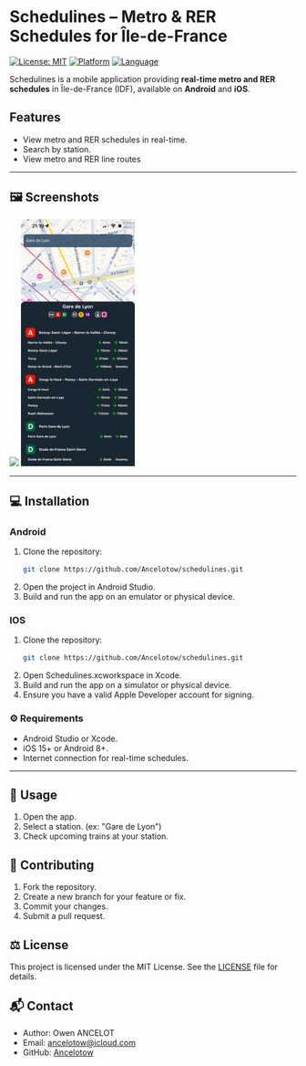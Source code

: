 # Schedulines – Metro & RER Schedules for Île-de-France

[![License: MIT](https://img.shields.io/badge/License-MIT-green.svg)](LICENSE)
[![Platform](https://img.shields.io/badge/Platform-Android%20|%20iOS-lightgrey.svg)](#)
[![Language](https://img.shields.io/badge/Language-Flutter-blue.svg)](#)

Schedulines is a mobile application providing **real-time metro and RER schedules** in Île-de-France (IDF), available on **Android** and **iOS**.

## Features
- View metro and RER schedules in real-time.
- Search by station.
- View metro and RER line routes 

---

## 🖼️ Screenshots
<p float="left">
  <img src="map.png" width="200" />
  <img src="schedules.jpg" width="200" />
</p>

---

## 💻 Installation

### Android
1. Clone the repository:
   ```bash
   git clone https://github.com/Ancelotow/schedulines.git
   ```
2. Open the project in Android Studio.
3. Build and run the app on an emulator or physical device.

### IOS

1. Clone the repository:
   ```bash
   git clone https://github.com/Ancelotow/schedulines.git
   ```
2. Open Schedulines.xcworkspace in Xcode.
3. Build and run the app on a simulator or physical device.
4. Ensure you have a valid Apple Developer account for signing.

### ⚙️ Requirements
- Android Studio or Xcode.
- iOS 15+ or Android 8+.
- Internet connection for real-time schedules.

---

## 🚀 Usage
1. Open the app.
2. Select a station. (ex: "Gare de Lyon")
3. Check upcoming trains at your station.

## 🤝 Contributing
1. Fork the repository.
2. Create a new branch for your feature or fix.
3. Commit your changes.
4. Submit a pull request.

## ⚖️ License
This project is licensed under the MIT License.
See the [LICENSE](https://github.com/Ancelotow/schedulines/blob/main/LICENSE) file for details.

## 📬 Contact
- Author: Owen ANCELOT
- Email: ancelotow@icloud.com
- GitHub: [Ancelotow](https://github.com/Ancelotow)
